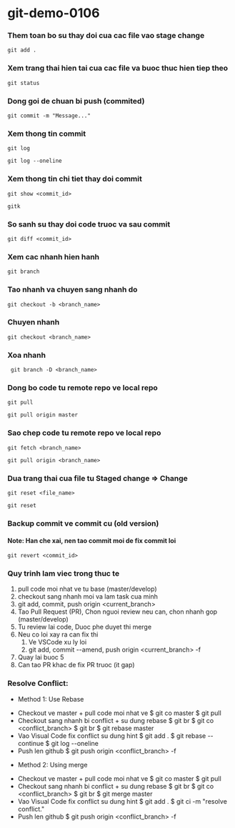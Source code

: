 # git-demo-0106

### Them toan bo su thay doi cua cac file vao stage change

```
git add .
```

### Xem trang thai hien tai cua cac file va buoc thuc hien tiep theo

```
git status
```

### Dong goi de chuan bi push (commited)

```
git commit -m "Message..."
```

### Xem thong tin commit

```
git log
```

```
git log --oneline
```

### Xem thong tin chi tiet thay doi commit

```
git show <commit_id>
```

```
gitk
```

### So sanh su thay doi code truoc va sau commit

```
git diff <commit_id>
```

### Xem cac nhanh hien hanh

```
git branch
```

### Tao nhanh va chuyen sang nhanh do

```
git checkout -b <branch_name>
```

### Chuyen nhanh

```
git checkout <branch_name>
```

### Xoa nhanh
```
 git branch -D <branch_name>
```

### Dong bo code tu remote repo ve local repo

```
git pull
```

```
git pull origin master
```

### Sao chep code tu remote repo ve local repo

```
git fetch <branch_name>
```

```
git pull origin <branch_name>
```

### Dua trang thai cua file tu Staged change => Change

```
git reset <file_name>
```

```
git reset
```

### Backup commit ve commit cu (old version)
#### Note: Han che xai, nen tao commit moi de fix commit loi

```
git revert <commit_id>
```
### Quy trinh lam viec trong thuc te
1. pull code moi nhat ve tu base (master/develop)
2. checkout sang nhanh moi va lam task cua minh
3. git add, commit, push origin <current_branch>
4. Tao Pull Request (PR), Chon nguoi review neu can, chon nhanh gop (master/develop)
5. Tu review lai code, Duoc phe duyet thi merge
6. Neu co loi xay ra can fix thi
   1. Ve VSCode xu ly loi
   2. git add, commit --amend, push origin <current_branch> -f
7. Quay lai buoc 5
8. Can tao PR khac de fix PR truoc (it gap)

### Resolve Conflict:
- Method 1: Use Rebase
+ Checkout ve master + pull code moi nhat ve
$ git co master
$ git pull
+ Checkout sang nhanh bi conflict + su dung rebase
$ git br
$ git co <conflict_branch>
$ git br
$ git rebase master
+ Vao Visual Code fix conflict su dung hint
$ git add .
$ git rebase --continue
$ git log --oneline
+ Push len github
$ git push origin <conflict_branch> -f

- Method 2: Using merge
+ Checkout ve master + pull code moi nhat ve
$ git co master
$ git pull
+ Checkout sang nhanh bi conflict + su dung rebase
$ git br
$ git co <conflict_branch>
$ git br
$ git merge master
+ Vao Visual Code fix conflict su dung hint
$ git add .
$ git ci -m "resolve conflict."
+ Push len github
$ git push origin <conflict_branch> -f
